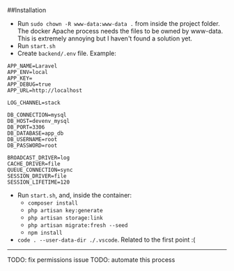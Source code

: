 ##Installation
- Run `sudo chown -R www-data:www-data .` from inside the project folder. The docker Apache process needs the files to be owned by www-data. This is extremely annoying but I haven't found a solution yet.
- Run `start.sh`
- Create `backend/.env` file. Example:
```
APP_NAME=Laravel
APP_ENV=local
APP_KEY=
APP_DEBUG=true
APP_URL=http://localhost

LOG_CHANNEL=stack

DB_CONNECTION=mysql
DB_HOST=devenv_mysql
DB_PORT=3306
DB_DATABASE=app_db
DB_USERNAME=root
DB_PASSWORD=root

BROADCAST_DRIVER=log
CACHE_DRIVER=file
QUEUE_CONNECTION=sync
SESSION_DRIVER=file
SESSION_LIFETIME=120
```
- Run `start.sh`, and, inside the container:
    - `composer install`
    - `php artisan key:generate`
    - `php artisan storage:link`
    - `php artisan migrate:fresh --seed`
    - `npm install`
- `code . --user-data-dir ./.vscode`. Related to the first point :(

-----

TODO: fix permissions issue
TODO: automate this process